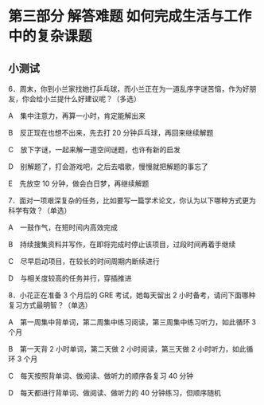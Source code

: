 # 第三部分 解答难题 如何完成生活与工作中的复杂课题

## 小测试

6．周末，你到小兰家找她打乒乓球，而小兰正在为一道乱序字谜苦恼，作为好朋友，你会给小兰提什么好建议呢？（多选）

A　集中注意力，再算一小时，肯定能解出来

B　反正现在也想不出来，先去打 20 分钟乒乓球，再回来继续解题

C　放下字谜，一起来解一道空间谜题，也许有新的启发

D　别解题了，打会游戏吧，之后去唱歌，慢慢就把解题的事忘了

E　先放空 10 分钟，做会白日梦，再继续解题

7．面对一项艰深复杂的任务，比如要写一篇学术论文，你认为以下哪种方式更为科学有效？（单选）

A　一鼓作气，在短时间内高效完成

B　持续搜集资料并写作，在即将完成时停止该项目，过段时间再着手继续

C　尽早启动项目，在较长的时间周期内断续进行

D　与相关度较高的任务并行，穿插推进

8．小花正在准备 3 个月后的 GRE 考试，她每天留出 2 小时备考，请问下面哪种复习方式最明智？（单选）

A　第一周集中背单词，第二周集中练习阅读，第三周集中练习听力，如此循环 3 个月

B　第一天背 2 小时单词，第二天做 2 小时阅读，第三天做 2 小时听力，如此循环 3 个月

C　每天按照背单词、做阅读、做听力的顺序各复习 40 分钟

D　每天都进行背单词、做阅读、做听力的 40 分钟练习，但顺序随机



